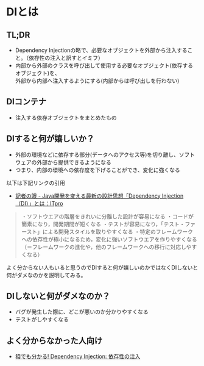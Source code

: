 # DIとは

## TL;DR
- Dependency Injectionの略で、必要なオブジェクトを外部から注入すること。（依存性の注入と訳すとイミフ）
- 内部から外部のクラスを呼び出して使用する必要なオブジェクト(依存するオブジェクト)を、  
  外部から内部へ注入するようにする(内部からは呼び出しを行わない)

## DIコンテナ
- 注入する依存オブジェクトをまとめたもの

## DIすると何が嬉しいか？
- 外部の環境などに依存する部分(データへのアクセス等)を切り離し、ソフトウェアの外部から提供できるようになる
- つまり、内部の環境への依存度を下げることができ、変化に強くなる

以下は下記リンクの引用
- [記者の眼 - Java開発を変える最新の設計思想「Dependency Injection（DI）」とは：ITpro](http://itpro.nikkeibp.co.jp/free/ITPro/OPINION/20050216/156274/?ST=develop&P=2&rt=nocnt)

>・ソフトウエアの階層をきれいに分離した設計が容易になる
>・コードが簡素になり，開発期間が短くなる
>・テストが容易になり，「テスト・ファースト」による開発スタイルを取りやすくなる
>・特定のフレームワークへの依存性が極小になるため，変化に強いソフトウエアを作りやすくなる（＝フレームワークの進化や，他のフレームワークへの移行に対応しやすくなる）


よく分からない人もいると思うのでDIすると何が嬉しいのかではなくDIしないと何がダメなのかを説明してみる。

## DIしないと何がダメなのか？
- バグが発生した際に、どこが悪いのか分かりやすくなる
- テストがしやすくなる

## よく分からなかった人向け
- [猿でも分かる! Dependency Injection: 依存性の注入](https://qiita.com/hshimo/items/1136087e1c6e5c5b0d9f)